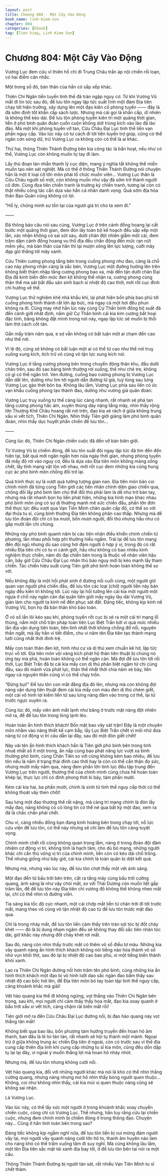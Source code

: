 ```yaml
---
layout: post
title: Chương 804 - Một Cây Vào Động
book_name: linh-kiem-son
chapter: 804
categories: [Ebook]
tag: [Tien hiep, Linh Kiem Son]
---
```


# Chương 804: Một Cây Vào Động

Vương Lục đem cửu vĩ thiên hồ chi đi Trung Châu trấn áp nội chiến rối loạn, có hai điểm cân nhắc.

Một trong số đó, bản thân của hắn có sắp xếp khác.

Thiên Chi Ngân tiền tuyến tình thế đã tràn ngập nguy cơ. Từ khi Vương Vũ mất đi tin tức sau đó, đế lưu tôn ngay lập tức suất lĩnh một đám Địa tiên chạy tới hiện trường, xây dựng lên một đạo kiên cố phòng tuyến —— đây là đã sớm định tốt khẩn cấp sách lược. Nhưng mà cái gọi là khẩn cấp, dĩ nhiên là không thể kéo dài. Đế lưu tôn phòng tuyến kiên trì một quãng thời gian, liền ở phó binh quân đoàn cuồn cuộn không dứt trùng kích vào lảo đà lảo đảo. Mà một khi phòng tuyến vỡ tan, Cửu Châu Đại Lục tình thế liền vạn phần nguy cấp. Vào lúc này có tư cách đi tới tiền tuyến trợ giúp, cũng có thể ngăn cơn sóng dữ, trừ Vương Lục ra không còn có thể là ai khác.

Thứ hai, thông Thiên Thánh Đường bên kia công tác là bẩn hoạt, nếu như có thể, Vương Lục còn không muốn tự tay đi làm.

Lấy thủ đoạn tàn nhẫn thanh lý cục diện, mang ý nghĩa tất không thể miễn muốn tạo nên sát nghiệt. Mà có thể ở thông Thiên Thánh Đường nói chuyện hẳn là một ít loại cỡ lớn môn phái tổ chức muốn viên... Vương Lục thân là Cửu Châu người số một, còn không muốn như vậy đã sớm trở thành người cô đơn. Cùng đọa tiên chiến tranh là trường kỳ chiến tranh, tương lai còn có thật nhiều công tác cần dựa vào hắn cá nhân danh vọng. Quá sớm địa hóa thân Bạo Quân cũng không có lợi.

"Hồ ly, chứng minh sự tồn tại của ngươi giá trị cho ta xem đi."

——

Đã thông báo câu nói sau cùng, Vương Lục ở trên cánh đồng hoang lại cất bước một quãng thời gian, đem đón lấy toàn bộ kế hoạch đều sắp xếp một lần, xác nhận không có sai sót sau, dưới chân đột nhiên giẫm một cái, đem trăm dặm cánh đồng hoang vu thổ địa đều chấn động đến mức rạn nứt mềm yếu, mà bản thân của hắn thì lại mượn xông lên lực lượng, cưỡi mây đạp gió thẳng tới mây xanh.

Cửu Thiên cương phong tầng bên trong cuồng phong như đao, càng là chỗ cao này phong nhận càng là sắc bén, Vương Lục một đường hướng lên trên không biết thâm nhập tầng cương phong bao xa, mãi đến tận dưới chân Đại Địa đã kinh biến đến mức đen kịt không thể nhận ra, cương phong cùng thân thể ma sát bắt đầu sản sinh bạch sí nhiệt độ cao thời, mới rốt cục đình chỉ hướng về thế.

Vương Lục thử nghiệm khẽ nhả khẩu khí, lại phát hiện bốn phía bao phủ tới cuồng phong hình thành rất lớn áp bức, mà ngay cả một hơi đều phun không ra đi. Cũng may nhờ hắn lúc này cùng Cự Thần binh đồng bộ suất đã đến cảnh giới nhất định, nắm giữ Cự Thần binh cái kia kim cương bất hoại đặc tính, bằng không đặt mình trong nơi này, ngay lập tức sẽ muốn bị thổi làm thịt cách cốt tán.

Gần mấy trăm năm qua, e sợ vẫn không có bất luận một ai chạm đến cao như thế nơi.

Vì lẽ đó, cũng sẽ không có bất luận một ai có thể từ cao như thế nơi truỵ xuống xung kích, tích trữ vô cùng vô tận lực xung kích nói.

Vương Lục ở tầng cương phong bên trong chuyển động thân khu, đầu dưới chân trên, sau đó sao băng bình thường rơi xuống, thế như chẻ tre, không có gì có thể ngăn trở. Ven đường, cuồng bạo cương phong bị Vương Lục dẫn dắt lên, dường như tìm tới người dẫn đường lữ giả, tuỳ tùng sau lưng Vương Lục gào thét bôn ba. Không lâu lắm, Vương Lục phía sau liền có ức vạn khẩu cuồng phong tạo thành đao, dường như vương giả quân đoàn.

Vương Lục truỵ xuống tư thế càng lúc càng nhanh, rất nhanh sẽ phá tan tầng cương phong hắc ám, xuyên thủng dày nặng tầng mây, nhìn thấy rộng lớn Thương Khê Châu hoang rất nơi trên, đạo kia xé rách ở giữa không trung xấu xí vết tích, Thiên Chi Ngân. Nhìn thấy Tiên giới giáng lâm phó binh quân đoàn, nhìn thấy dục huyết phấn chiến đế lưu tôn...

——

Cùng lúc đó, Thiên Chi Ngân chiến cuộc đã đến vỡ bàn biên giới.

Từ Vương Vũ bị chiếm đóng, đế lưu tôn suất đội ngay lập tức đã tìm đến đến hiện tại, bất quá mới ngăn ngắn hơn nửa ngày thời gian, nhưng phòng tuyến đã mấy độ rơi vào nguy cơ, đều là dựa vào Địa tiên môn không màng sống chết, lấy tính mạng vật lộn với nhau, mới rốt cục đem những kia cùng hung cực ác phó binh môn chống đối trở lại.

Quá trình thực sự là vượt quá tưởng tượng gian nan. Địa tiên môn bản coi chính mình đã từng cùng Tiên giới các tiên nhân chính diện giao chiến qua, chống đối lấy phó binh làm chủ thể đối thủ phải làm là dễ như trở bàn tay, nhưng mà rất nhanh bọn họ liền phát hiện, những kia hình mạo khác nhau phó binh môn ủng có sự dị thường mạnh mẽ sức chiến đấu, phần lớn đơn thể thực lực đều vượt qua Vạn Tiên Minh chân quân cấp độ, có thể so với đại thừa tu sĩ, cùng bình thường Địa tiên không phân cao thấp. Nhưng mà đế lưu tôn đoàn đội chỉ có ba mươi, bốn mươi người, đối thủ nhưng hầu như có gấp mười lần chi chúng.

Những này phó binh quanh năm bị các tiên nhân điều khiển chinh chiến tứ phương, lẫn nhau phối hợp phi thường hiểu ngầm. Trái lại đế lưu tôn mang đến đội ngũ nhưng dù sao cũng hơi đám người ô hợp ý vị, trong đó có rất nhiều Địa tiên chỉ có tu vi cảnh giới, hầu như không có bao nhiêu kinh nghiệm thực chiến, năm đó đại chiến bên trong là thuộc về nhân viên hậu cần, bây giờ Cửu Châu Đại Lục nhân thủ báo nguy mới bị kéo mạnh lấy tham chiến. Tác chiến hiệu suất cùng Tiên giới phó binh hoàn toàn không thể so với.

Nếu không đây là một hồi phát sinh ở đường nối cuối cùng, một người giữ quan vạn người phá chiến đấu, đế lưu tôn các loại (chờ) người liền này bán ngày đều kiên trì không tới. Lúc này lại hồi tưởng lên cái kia một người một ngựa ở chỗ này ngăn cản đại quân tiên giới mấy ngày lâu dài Vương Vũ, giản làm cho người ta kính nể đến phục sát đất. Đáng tiếc, không kịp kính nể Vương Vũ, bọn họ đã bản thân khó bảo toàn.

Ở vô số lần lôi kéo sau khi, phòng tuyến rốt cục bị xé ra một cái trí mạng lỗ thủng, nắm một chỗ trận pháp toán tiên Lục Biệt Trần bởi vì quá mức nhiều lần địa vận dụng tiên toán, tiên linh nhất thời không chống đỡ nổi, nguyên thần ngất, mà lấy hắn vì tiết điểm, chu vi năm tên Địa tiên tạo thành mạng lưới cũng nhất thời đình trệ.

Mấy con toàn thân đen kịt, hình như cự xà dị thú xem chuẩn kẽ hở, lập tức trực vồ tới. Địa tiên môn vội vàng kích phát hộ thân tiên thuật bị chúng nó ứng tay mà phá, hoàn toàn không có thể ngăn cản. Mà đợi đế lưu tôn tới rồi thời, Lục Biệt Trần đã bị cái kia mấy con dị thú phân biệt ngậm tứ chi cùng đầu, sau đó mãnh vừa phát lực, thân thể nhất thời chia năm xẻ bảy, liền ngay cả nguyên thần cũng vì có thể chạy trốn.

"Đừng bụi!" Đế lưu tôn con mắt đằng địa đỏ lên, nhưng mà còn không đợi nàng vận dụng tiên thuật đem cái kia mấy con màu đen dị thú chém giết, một cái vô hình lợi kiếm liền từ sau lưng nàng đâm vào trong cơ thể, lại từ trước ngực xuyên ra.

Cùng lúc đó, mấy viên ánh mắt lạnh như băng ở trước mặt nàng đột nhiên mở ra, để đế lưu tôn trong lòng lạnh lẽo.

Hoàn toàn ẩn hình thích khách! Bốn mặt bao vây sát trận! Đây là một chuyên môn nhằm vào nàng thiết kế cạm bẫy, lấy Lục Biệt Trần chết vì mồi nhử đưa nàng từ cơ động vị trí câu dẫn lại đây, sau đó một đòn giết chết!

Này vài tên ẩn hình thích khách hẳn là Tiên giới phó binh bên trong tinh nhuệ nhất số ít một trong, ẩn nấp cùng bạo phát năng lực vượt xa bình thường phó binh, cùng Chân Tiên so với cũng không kém bao nhiêu, đế lưu tôn nếu là nằm ở trạng thái đỉnh cao thời hay là còn có thể cẩn thận đọ sức, nhưng mười mấy năm qua, nàng đem phần lớn tinh lực đều tập trung đến Vương Lục trên người, thương thế của chính mình cũng chưa hề hoàn toàn khép lại, thực lực chỉ có đỉnh phong thời kì bảy, tám phần mười.

Kém cái kia hai, ba phần mười, chính là sinh tử tình thế nguy cấp thời có thể không thoát vây then chốt!

Sau lưng một đao thương thế rất nặng, mà càng trí mạng chính là đón lấy mấy đao, nàng không có có lòng tin có thể né qua bất kỳ một đao, xem ra đã là chắc chắn phải chết.

Chu vi, càng nhiều đồng bạn đang kinh hoàng bên trong chạy tới, nỗ lực cứu viện đế lưu tôn, có thể này nhưng sẽ chỉ làm đế lưu tôn càng tuyệt vọng.

Chính mình chết rồi cũng không quan trọng lắm, nàng ở trong đoàn đội đảm nhiệm cơ động vị trí, không tính là hạch tâm, cho dù bỏ mạng, những người khác chỉ cần thủ vững vị trí của chính mình, liền còn có kéo dài chỗ trống. Thế nhưng giống như bây giờ, cái kia chính là toàn quân bị diệt kết quả.

Nhưng mà, nhưng vào lúc này, đế lưu tôn chợt thấy một vệt ánh sáng.

Một đạo đến từ bầu trời bên trên, cắt ra tầng mây cùng bầu trời cường quang, ánh sáng là như vậy chói mắt, so với Thái Dương còn muốn liệt gấp trăm lần, để đế lưu tôn này Địa tiên chi vương đô không thể không nheo mắt lại, chỉ có thể nhìn rõ đường viền.

Tia sáng kia tốc độ cực nhanh, một cái chớp mắt liền từ chân trời đi tới trước mắt, mang theo vô cùng vô tận nhiệt độ cao từ đế lưu tôn trước mặt đảo qua.

Chỉ là trong nháy mắt, đế lưu tôn liền cảm thấy trên trán sợi tóc bị đốt cháy khét —— đó là bị dung nham ngâm đều sẽ không thay đổi sắc tiên nhân tóc dài, giờ khắc này nhưng đốt cháy khét rơi mất.

Sau đó, nàng còn nhìn thấy trước mắt có thêm vô số điều tơ máu. Những kia vây quanh nàng ẩn hình thích khách không nói tiếng nào hóa thành vô số nhỏ vụn khối thịt, sau đó lại bị nhiệt độ cao bao phủ, xì một tiếng biến thành khói xanh.

Lao ra Thiên Chi Ngân đường nối hơn trăm tên phó binh, cùng những kia ẩn hình thích khách một đạo bị vô hình lưỡi dao sắc ngàn đao bầm thây sau nhiệt độ cao bốc hơi lên, để Địa tiên môn bó tay toàn tập tình thế nguy cấp, càng khoảnh khắc mà giải!

Vệt hào quang kia thế đi không ngừng, vọt thẳng vào Thiên Chi Ngân bên trong, sau khi, mọi người chỉ cảm thấy thấy hoa mắt, đạo kia xoay quanh ở bầu trời xấu xí vết tích, càng chậm rãi biến mất rồi!

Tiên giới mở ra đến Cửu Châu Đại Lục đường nối, bị đạo hào quang này vọt thẳng tản mất!

Không biết qua bao lâu, bốn phương tám hướng truyền đến hoan hô âm thanh, ban đầu là lẻ loi tán tán, rất nhanh sẽ hội tụ thành một mảnh. Ngoại trừ ở giữa không trung ác chiến Địa tiên ở ngoài, còn có trước sau vì thế địa cung cấp thiên địa linh khí cung cấp những tu sĩ kia môn, cũng đều dồn dập tụ lại lại đây, vì ngoài ý muốn thắng lợi mà hoan hô nhảy nhót.

Nhưng mà, đế lưu tôn nhưng không cười nổi.

Vệt hào quang kia, đối với những người khác mà nói là khó có thể nhìn thẳng cường quang, nhưng nàng nhưng mơ hồ nhìn thấy bóng người quen thuộc... Không, coi như không nhìn thấy, cái kia mùi vị quen thuộc nàng cũng sẽ không sai nhận.

Là Vương Lục.

Vào lúc này, có thể lấy sức một người ở trong khoảnh khắc xoay chuyển chiến cuộc, cũng chỉ có Vương Lục. Thế nhưng, hắn tuy rằng cứu lại chiến cuộc, nhưng đem chính mình bị chiếm đóng ở trong thông đạo. Chuyện này... Cũng ở hắn tính toán bên trong sao?

Đáng tiếc không kịp ngẫm nghĩ nữa, đế lưu tôn liền bị vui mừng đám người vây lại, mọi người vây quanh nàng cười lớn hô to, thanh âm huyên náo làm cho nàng khó có thể trầm xuống tâm đi suy nghĩ. Mà cũng không lâu lắm, một tên Địa tiên sắc mặt tái xanh địa bay tới, ở đế lưu tôn bên tai nói ra một câu.

Thông Thiên Thánh Đường bị người tàn sát, rất nhiều Vạn Tiên Minh tu sĩ chết thảm.
